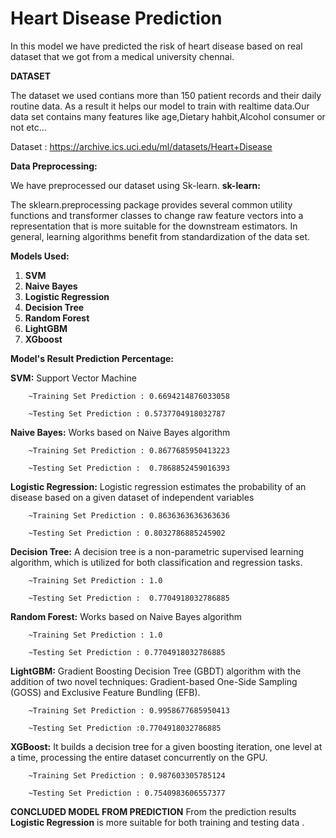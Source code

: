 # Heart Disease Prediction

In this model we have predicted the risk of heart disease based on real dataset that we got from a medical university chennai.

**DATASET**

  The dataset we used contians more than 150 patient records and their daily routine data.
  As a result it helps  our model to train with realtime data.Our data set contains many features like age,Dietary hahbit,Alcohol consumer or not etc...
  
  Dataset : https://archive.ics.uci.edu/ml/datasets/Heart+Disease
  
 **Data Preprocessing:**
 
 We have preprocessed our dataset using Sk-learn.
   **sk-learn:**
   
   The sklearn.preprocessing package provides several common utility functions and transformer classes to change raw feature vectors into a representation that       is more suitable for the downstream estimators.
   In general, learning algorithms benefit from standardization of the data set.
          
**Models Used:**          
          
1. **SVM**
2. **Naive Bayes**
3. **Logistic Regression**
4. **Decision Tree**
5. **Random Forest**
6. **LightGBM**
7. **XGboost**

**Model's Result Prediction Percentage:**

**SVM:**
    Support Vector Machine
    
        ~Training Set Prediction : 0.6694214876033058
        
        ~Testing Set Prediction : 0.5737704918032787
    
**Naive Bayes:**
    Works based on Naive Bayes algorithm
    
        ~Training Set Prediction : 0.8677685950413223
        
        ~Testing Set Prediction :  0.7868852459016393
        
**Logistic Regression:**
    Logistic regression estimates the probability of an disease  based on a given dataset of independent variables
    
        ~Training Set Prediction : 0.8636363636363636
        
        ~Testing Set Prediction : 0.8032786885245902
        
**Decision Tree:**
    A decision tree is a non-parametric supervised learning algorithm, which is utilized for both classification and regression tasks.
    
        ~Training Set Prediction : 1.0     
        
        ~Testing Set Prediction :  0.7704918032786885 
        
**Random Forest:**
    Works based on Naive Bayes algorithm
    
        ~Training Set Prediction : 1.0
        
        ~Testing Set Prediction : 0.7704918032786885

**LightGBM:**
     Gradient Boosting Decision Tree (GBDT) algorithm with the addition of two novel techniques: Gradient-based One-Side Sampling (GOSS) and Exclusive Feature Bundling (EFB).
    
        ~Training Set Prediction : 0.9958677685950413
        
        ~Testing Set Prediction :0.7704918032786885
        
 **XGBoost:**
     It builds a decision tree for a given boosting iteration, one level at a time, processing the entire dataset concurrently on the GPU.
    
        ~Training Set Prediction : 0.987603305785124
        
        ~Testing Set Prediction : 0.7540983606557377      
   
 
 

**CONCLUDED MODEL FROM PREDICTION**
      From the prediction results **Logistic Regression** is more suitable for both training and testing data .
      
      
      
